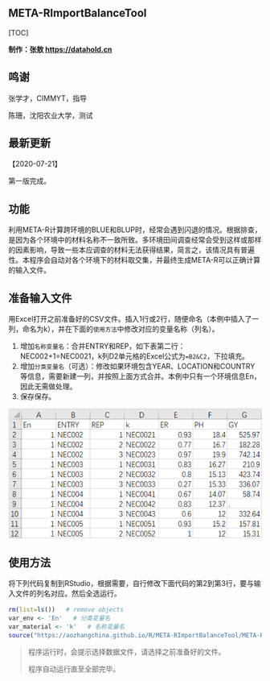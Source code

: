 ## META-RImportBalanceTool

[TOC]

**制作：张敖 https://datahold.cn**

## 鸣谢

张学才，CIMMYT，指导

陈珊，沈阳农业大学，测试

## 最新更新

【2020-07-21】

第一版完成。

## 功能

利用META-R计算跨环境的BLUE和BLUP时，经常会遇到闪退的情况。根据排查，是因为各个环境中的材料名称不一致所致。多环境田间调查经常会受到这样或那样的因素影响，导致一些本应调查的材料无法获得结果，简言之，该情况具有普遍性。本程序会自动对各个环境下的材料取交集，并最终生成META-R可以正确计算的输入文件。

## 准备输入文件

用Excel打开之前准备好的CSV文件。插入1行或2行，随便命名（本例中插入了一列，命名为k），并在下面的`使用方法`中修改对应的变量名称（列名）。

1. 增加`名称变量名`：合并ENTRY和REP，如下表第二行：NEC002+1=NEC0021，k列D2单元格的Excel公式为`=B2&C2`，下拉填充。
2. 增加`分类变量名`（可选）：修改如果环境包含YEAR、LOCATION和COUNTRY等信息，需要新建一列，并按照上面方式合并。本例中只有一个环境信息En，因此无需做处理。
3. 保存保存。

![snap_screen_20200721210743](images\snap_screen_20200721210743.png)

## 使用方法

将下列代码复制到RStudio，根据需要，自行修改下面代码的第2到第3行，要与输入文件的列名对应。然后全选运行。

```r
rm(list=ls())   # remove objects
var_env <- 'En'   # 分类变量名
var_material <- 'k'   # 名称变量名
source("https://aozhangchina.github.io/R/META-RImportBalanceTool/META-RImportBalanceTool.R")   # 加载程序文件，需要联网
```

> 程序运行时，会提示选择数据文件，请选择之前准备好的文件。
>
> 程序自动运行直至全部完毕。

